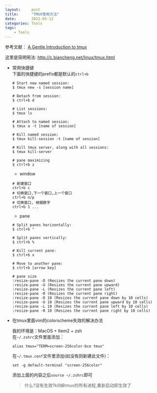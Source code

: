 ```yaml
---
layout:     post
title:      "TMUX使用方法"
date:       2021-05-12
categories: Tools
tags:
    - Tools
---
```


参考文献： [A Gentle Introduction to tmux](https://hackernoon.com/a-gentle-introduction-to-tmux-8d784c404340)  

这里是简明用法: http://c.biancheng.net/linux/tmux.html

- 常用快捷键  
    下面的快捷键的prefix都是默认的`ctrl+b`  

    ```text
    # Start new named session:
    $ tmux new -s [session name]
    
    # Detach from session:
    $ ctrl+b d
    
    # List sessions:
    $ tmux ls
    
    # Attach to named session:
    $ tmux a -t [name of session]
    
    # Kill named session:
    $ tmux kill-session -t [name of session]
    
    # Kill tmux server, along with all sessions:
    $ tmux kill-server  
    
    # pane maximizing
    $ ctrl+b z
    ```  
    - window  

    ```text
    # 新建窗口  
    ctrl+b c  
    # 切换窗口,下一个窗口,上一个窗口  
    ctrl+b n/p
    # 切换窗口, 根据数字  
    ctrl+b 1 ...
    ```
    - pane

    ```text
    # Split panes horizontally:
    $ ctrl+b "
    
    # Split panes vertically:
    $ ctrl+b %
    
    # Kill current pane:
    $ ctrl+b x
    
    # Move to another pane:
    $ ctrl+b [arrow key]
    
    # pane size
    :resize-pane -D (Resizes the current pane down)
    :resize-pane -U (Resizes the current pane upward)
    :resize-pane -L (Resizes the current pane left)
    :resize-pane -R (Resizes the current pane right)
    :resize-pane -D 10 (Resizes the current pane down by 10 cells)
    :resize-pane -U 10 (Resizes the current pane upward by 10 cells)
    :resize-pane -L 10 (Resizes the current pane left by 10 cells)
    :resize-pane -R 10 (Resizes the current pane right by 10 cells)
    ```

- 在tmux里面vim的colorscheme失效的解决办法  

    我的环境是：MacOS + Item2 + zsh  
    在`~/.zshrc`文件里面添加：  

    ```
    alias tmux="TERM=screen-256color-bce tmux"
    ```  

    在`~/.tmux.conf`文件里添加(如没有则新建此文件)：  

    ```
    set -g default-terminal "screen-256color"
    ```  

    添加上面的内容之后`source ~/.zshrc`即可  
    > 什么?没有生效?kill掉tmux的所有进程,重新启动即生效了
